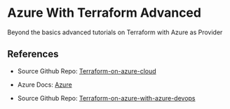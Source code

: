 # Azure With Terraform Advanced
Beyond the basics advanced tutorials on Terraform with Azure as Provider


## References
- Source Github Repo: [Terraform-on-azure-cloud](https://github.com/stacksimplify/terraform-on-azure-cloud)

- Azure Docs: [Azure](https://docs.microsoft.com/en-us/azure/azure-resource-manager/resource-group-create-service-principal-portal)

- Source Github Repo: [Terraform-on-azure-with-azure-devops](https://github.com/stacksimplify/terraform-on-azure-with-azure-devops)

 